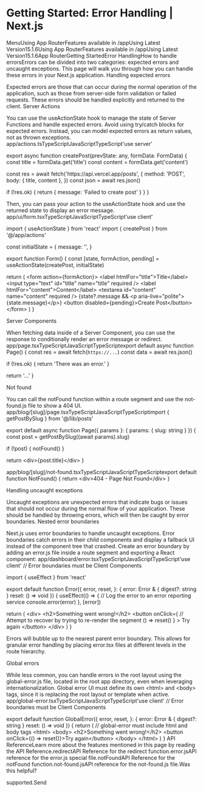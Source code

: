 # Getting Started: Error Handling | Next.js

<p>MenuUsing App RouterFeatures available in /appUsing Latest Version15.1.6Using App RouterFeatures available in /appUsing Latest Version15.1.6App RouterGetting StartedError HandlingHow to handle errorsErrors can be divided into two categories: expected errors and uncaught exceptions. This page will walk you through how you can handle these errors in your Next.js application.
Handling expected errors</p>
<p>Expected errors are those that can occur during the normal operation of the application, such as those from server-side form validation or failed requests. These errors should be handled explicitly and returned to the client.
Server Actions</p>
<p>You can use the useActionState hook to manage the state of Server Functions and handle expected errors. Avoid using try/catch blocks for expected errors. Instead, you can model expected errors as return values, not as thrown exceptions.
app/actions.tsTypeScriptJavaScriptTypeScript'use server'</p>
<p>export async function createPost(prevState: any, formData: FormData) {
const title = formData.get('title')
const content = formData.get('content')</p>
<p>const res = await fetch('https://api.vercel.app/posts', {
method: 'POST',
body: { title, content },
})
const json = await res.json()</p>
<p>if (!res.ok) {
return { message: 'Failed to create post' }
}
}</p>
<p>Then, you can pass your action to the useActionState hook and use the returned state to display an error message.
app/ui/form.tsxTypeScriptJavaScriptTypeScript'use client'</p>
<p>import { useActionState } from 'react'
import { createPost } from '@/app/actions'</p>
<p>const initialState = {
message: '',
}</p>
<p>export function Form() {
const [state, formAction, pending] = useActionState(createPost, initialState)</p>
<p>return (
&lt;form action={formAction}&gt;
&lt;label htmlFor=&quot;title&quot;&gt;Title&lt;/label&gt;
&lt;input type=&quot;text&quot; id=&quot;title&quot; name=&quot;title&quot; required /&gt;
&lt;label htmlFor=&quot;content&quot;&gt;Content&lt;/label&gt;
&lt;textarea id=&quot;content&quot; name=&quot;content&quot; required /&gt;
{state?.message &amp;&amp; &lt;p aria-live=&quot;polite&quot;&gt;{state.message}&lt;/p&gt;}
&lt;button disabled={pending}&gt;Create Post&lt;/button&gt;
&lt;/form&gt;
)
}</p>
<p>Server Components</p>
<p>When fetching data inside of a Server Component, you can use the response to conditionally render an error message or redirect.
app/page.tsxTypeScriptJavaScriptTypeScriptexport default async function Page() {
const res = await fetch(<code>https://...</code>)
const data = await res.json()</p>
<p>if (!res.ok) {
return 'There was an error.'
}</p>
<p>return '...'
}</p>
<p>Not found</p>
<p>You can call the notFound function within a route segment and use the not-found.js file to show a 404 UI.
app/blog/[slug]/page.tsxTypeScriptJavaScriptTypeScriptimport { getPostBySlug } from '@/lib/posts'</p>
<p>export default async function Page({ params }: { params: { slug: string } }) {
const post = getPostBySlug((await params).slug)</p>
<p>if (!post) {
notFound()
}</p>
<p>return &lt;div&gt;{post.title}&lt;/div&gt;
}</p>
<p>app/blog/[slug]/not-found.tsxTypeScriptJavaScriptTypeScriptexport default function NotFound() {
return &lt;div&gt;404 - Page Not Found&lt;/div&gt;
}</p>
<p>Handling uncaught exceptions</p>
<p>Uncaught exceptions are unexpected errors that indicate bugs or issues that should not occur during the normal flow of your application. These should be handled by throwing errors, which will then be caught by error boundaries.
Nested error boundaries</p>
<p>Next.js uses error boundaries to handle uncaught exceptions. Error boundaries catch errors in their child components and display a fallback UI instead of the component tree that crashed.
Create an error boundary by adding an error.js file inside a route segment and exporting a React component:
app/dashboard/error.tsxTypeScriptJavaScriptTypeScript'use client' // Error boundaries must be Client Components</p>
<p>import { useEffect } from 'react'</p>
<p>export default function Error({
error,
reset,
}: {
error: Error &amp; { digest?: string }
reset: () =&gt; void
}) {
useEffect(() =&gt; {
// Log the error to an error reporting service
console.error(error)
}, [error])</p>
<p>return (
&lt;div&gt;
&lt;h2&gt;Something went wrong!&lt;/h2&gt;
&lt;button
onClick={
// Attempt to recover by trying to re-render the segment
() =&gt; reset()
}
&gt;
Try again
&lt;/button&gt;
&lt;/div&gt;
)
}</p>
<p>Errors will bubble up to the nearest parent error boundary. This allows for granular error handling by placing error.tsx files at different levels in the route hierarchy.</p>
<p>Global errors</p>
<p>While less common, you can handle errors in the root layout using the global-error.js file, located in the root app directory, even when leveraging internationalization. Global error UI must define its own &lt;html&gt; and &lt;body&gt; tags, since it is replacing the root layout or template when active.
app/global-error.tsxTypeScriptJavaScriptTypeScript'use client' // Error boundaries must be Client Components</p>
<p>export default function GlobalError({
error,
reset,
}: {
error: Error &amp; { digest?: string }
reset: () =&gt; void
}) {
return (
// global-error must include html and body tags
&lt;html&gt;
&lt;body&gt;
&lt;h2&gt;Something went wrong!&lt;/h2&gt;
&lt;button onClick={() =&gt; reset()}&gt;Try again&lt;/button&gt;
&lt;/body&gt;
&lt;/html&gt;
)
}
API ReferenceLearn more about the features mentioned in this page by reading the API Reference.redirectAPI Reference for the redirect function.error.jsAPI reference for the error.js special file.notFoundAPI Reference for the notFound function.not-found.jsAPI reference for the not-found.js file.Was this helpful?</p>
<p>supported.Send</p>
